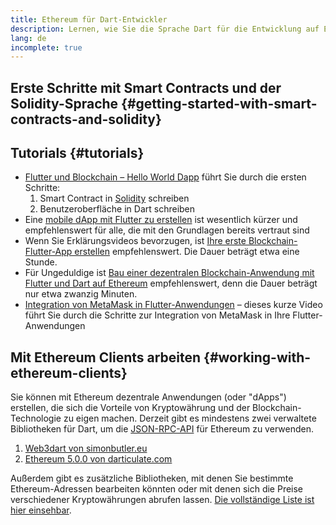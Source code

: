 ```yaml
---
title: Ethereum für Dart-Entwickler
description: Lernen, wie Sie die Sprache Dart für die Entwicklung auf Ethereum nutzen
lang: de
incomplete: true
---
```


## Erste Schritte mit Smart Contracts und der Solidity-Sprache {#getting-started-with-smart-contracts-and-solidity}

## Tutorials {#tutorials}

- [Flutter und Blockchain – Hello World Dapp](https://www.geeksforgeeks.org/flutter-and-blockchain-hello-world-dapp/) führt Sie durch die ersten Schritte:
  1.  Smart Contract in [Solidity](https://soliditylang.org/) schreiben
  2.  Benutzeroberfläche in Dart schreiben
- Eine [mobile dApp mit Flutter zu erstellen](https://medium.com/dash-community/building-a-mobile-dapp-with-flutter-be945c80315a) ist wesentlich kürzer und empfehlenswert für alle, die mit den Grundlagen bereits vertraut sind
- Wenn Sie Erklärungsvideos bevorzugen, ist [Ihre erste Blockchain-Flutter-App erstellen](https://www.youtube.com/watch?v=3Eeh3pJ6PeA) empfehlenswert. Die Dauer beträgt etwa eine Stunde.
- Für Ungeduldige ist [Bau einer dezentralen Blockchain-Anwendung mit Flutter und Dart auf Ethereum](https://www.youtube.com/watch?v=jaMFEOCq_1s) empfehlenswert, denn die Dauer beträgt nur etwa zwanzig Minuten.
- [Integration von MetaMask in Flutter-Anwendungen](https://youtu.be/8qzVDje3IWk) – dieses kurze Video führt Sie durch die Schritte zur Integration von MetaMask in Ihre Flutter-Anwendungen

## Mit Ethereum Clients arbeiten {#working-with-ethereum-clients}

Sie können mit Ethereum dezentrale Anwendungen (oder "dApps") erstellen, die sich die Vorteile von Kryptowährung und der Blockchain-Technologie zu eigen machen. Derzeit gibt es mindestens zwei verwaltete Bibliotheken für Dart, um die [JSON-RPC-API](/developers/docs/apis/json-rpc/) für Ethereum zu verwenden.

1. [Web3dart von simonbutler.eu](https://pub.dev/packages/web3dart)
1. [Ethereum 5.0.0 von darticulate.com](https://pub.dev/packages/ethereum)

Außerdem gibt es zusätzliche Bibliotheken, mit denen Sie bestimmte Ethereum-Adressen bearbeiten könnten oder mit denen sich die Preise verschiedener Kryptowährungen abrufen lassen. [Die vollständige Liste ist hier einsehbar](https://pub.dev/dart/packages?q=ethereum).
